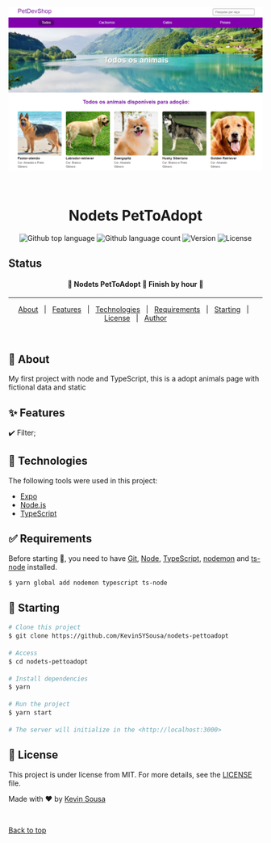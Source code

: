 <div align="center" id="top"> 
  <img src="./.github/app.png" alt="Nodets PetToAdopt" />

&#xa0;

  <!-- <a href="https://nodetspettoadopt.netlify.app">Demo</a> -->
</div>

<h1 align="center">Nodets PetToAdopt</h1>

<p align="center">
  <img alt="Github top language" src="https://img.shields.io/github/languages/top/KevinSYSousa/nodets-pettoadopt?style=flat-square">

  <img alt="Github language count" src="https://img.shields.io/github/languages/count/KevinSYSousa/nodets-pettoadopt?style=flat-square">

  <img alt="Version" src="https://img.shields.io/github/package-json/v/KevinSYSousa/nodets-pettoadopt?style=flat-square">

  <img alt="License" src="https://img.shields.io/github/license/KevinSYSousa/nodets-pettoadopt?style=flat-square">
</p>

## Status

<h4 align="center"> 
	🚧  Nodets PetToAdopt 🚀 Finish by hour  🚧
</h4>

<hr>

<p align="center">
  <a href="#dart-about">About</a> &#xa0; | &#xa0; 
  <a href="#sparkles-features">Features</a> &#xa0; | &#xa0;
  <a href="#rocket-technologies">Technologies</a> &#xa0; | &#xa0;
  <a href="#white_check_mark-requirements">Requirements</a> &#xa0; | &#xa0;
  <a href="#checkered_flag-starting">Starting</a> &#xa0; | &#xa0;
  <a href="#memo-license">License</a> &#xa0; | &#xa0;
  <a href="https://github.com/KevinSYSousa" target="_blank">Author</a>
</p>

<br>

## :dart: About

My first project with node and TypeScript, this is a adopt animals page with fictional data and static

## :sparkles: Features

:heavy_check_mark: Filter;

## :rocket: Technologies

The following tools were used in this project:

- [Expo](https://expo.io/)
- [Node.js](https://nodejs.org/en/)
- [TypeScript](https://www.typescriptlang.org/)

## :white_check_mark: Requirements

Before starting :checkered_flag:, you need to have [Git](https://git-scm.com), [Node](https://nodejs.org/en/), [TypeScript](https://www.typescriptlang.org/), [nodemon](https://nodemon.io/) and [ts-node](https://typestrong.org/ts-node/) installed.

```bash
$ yarn global add nodemon typescript ts-node
```

## :checkered_flag: Starting

```bash
# Clone this project
$ git clone https://github.com/KevinSYSousa/nodets-pettoadopt

# Access
$ cd nodets-pettoadopt

# Install dependencies
$ yarn

# Run the project
$ yarn start

# The server will initialize in the <http://localhost:3000>
```

## :memo: License

This project is under license from MIT. For more details, see the [LICENSE](LICENSE.md) file.

Made with :heart: by <a href="https://github.com/KevinSYSousa" target="_blank">Kevin Sousa</a>

&#xa0;

<a href="#top">Back to top</a>

